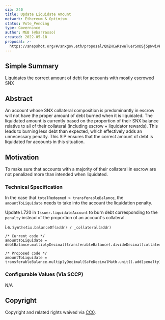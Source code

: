 ```yaml
---
sip: 240
title: Update Liquidate Amount
network: Ethereum & Optimism
status: Vote_Pending
type: Governance
author: MEB (@barrasso)
created: 2022-05-18
proposal: >-
  https://snapshot.org/#/snxgov.eth/proposal/QmZHCwRzweTuerSnDSj5pNwivRqNzMLWVXx3fByF377kPv
---
```


## Simple Summary

<!--"If you can't explain it simply, you don't understand it well enough." Simply describe the outcome the proposed changes intends to achieve. This should be non-technical and accessible to a casual community member.-->

Liquidates the correct amount of debt for accounts with mostly escrowed SNX

## Abstract

<!--A short (~200 word) description of the proposed change, the abstract should clearly describe the proposed change. This is what *will* be done if the SIP is implemented, not *why* it should be done or *how* it will be done. If the SIP proposes deploying a new contract, write, "We propose to deploy a new contract that will do x".-->

An account whose SNX collateral composition is predominantly in escrow will not have the proper amount of debt burned when it is liquidated.
The liquidated amount is currently based on the proportion of their SNX balance relative to all of their collateral (including escrow + liquidator rewards). This leads to burning less debt than expected, which effectively adds an unnecessary penalty.
This SIP ensures that the correct amount of debt is liquidated for accounts in this situation.

## Motivation

<!--This is where you explain the reasoning behind how you propose to solve the problem. Why did you propose to implement the change in this way, what were the considerations and trade-offs? The rationale fleshes out what motivated the design and why particular design decisions were made. It should describe alternate designs that were considered and related work. The rationale may also provide evidence of consensus within the community, and should discuss important objections or concerns raised during discussion.-->

To make sure that accounts with a majority of their collateral in escrow are not penalized more than intended when liquidated.

### Technical Specification

In the case that `totalRedeemed > transferableBalance`, the `amountToLiquidate` needs to take into the account the liquidation penalty.

Update L720 in `Issuer.liquidateAccount` to burn debt corresponding to the `penalty` instead of the proportion of an account's collateral. 

i.e. `Synthetix.balanceOf(addr) / _collateral(addr)`

```
/* Current code */
amountToLiquidate = debtBalance.multiplyDecimal(transferableBalance).divideDecimal(collateralForAccount);
```

```
/* Proposed code */
amountToLiquidate = transferableBalance.multiplyDecimal(SafeDecimalMath.unit().add(penalty));
```

### Configurable Values (Via SCCP)

N/A

## Copyright

Copyright and related rights waived via [CC0](https://creativecommons.org/publicdomain/zero/1.0/).
